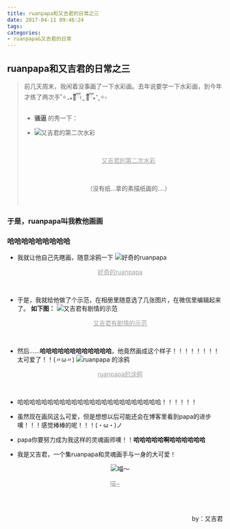```yaml
---
title: ruanpapa和又吉君的日常之三
date: 2017-04-11 09:46:24
tags:
categories:
- ruanpapa&又吉君的日常
---
```


## ruanpapa和又吉君的日常之三

 > 前几天周末，我闲着没事画了一下水彩画。去年说要学一下水彩画，到今年才练了两次手˚✧₊⁎❝᷀ົཽ≀ˍ̮ ❝᷀ົཽ⁎⁺˳✧༚
 >
 > - **骚逼**    的秀一下：
 >
 > - ![又吉君的第二次水彩](http://upload-images.jianshu.io/upload_images/5431890-edfdec991f26f35a.jpg)
 >
 >    ​
 >
 >    <p align="center"><font color="9E9E9E"><u>又吉君的第二次水彩</u></font></p>
 >
 >    <br>
 >
 >    <p align="center">（没有纸...拿的素描纸画的....）</p>
 >
 >   ​


### 于是，ruanpapa叫我教他画画

### 哈哈哈哈哈哈哈哈哈

* 我就让他自己先瞎画，随意涂鸦一下
   ![好奇的ruanpapa](http://upload-images.jianshu.io/upload_images/5431890-79043c46600a0f44.jpg)

   <p align="center"><font color="9E9E9E"><u>好奇的ruanpapa</u></font></p>

   <br>

* 于是，我就给他做了个示范，在相册里随意选了几张图片，在微信里编辑起来了。
   **如下图：**
   ![又吉君有剧情的示范](http://upload-images.jianshu.io/upload_images/5431890-b2e9236ecaf56952.jpg)

   <p align="center"><font color="9E9E9E"><u>又吉君有剧情的示范</u></font></p>

   <br>

* 然后......**哈哈哈哈哈哈哈哈哈哈哈哈**，他竟然画成这个样子！！！！！！！！太可爱了！！(〃ω〃)
   ![ruanpapa 的涂鸦](http://upload-images.jianshu.io/upload_images/5431890-4964c7dac40f7e83.jpg)

   <p align="center"><font color="9E9E9E"><u>ruanpapa的涂鸦</u></font></p>

   <br>

* 哈哈哈哈哈哈哈哈哈哈哈哈哈哈哈哈哈哈哈哈哈哈哈哈！！！！！！

* 虽然现在画风这么可爱，但是想想以后可能还会在博客里看到papa的进步噢！！！感觉棒棒的呢！！！(・ω・)ノ

* papa你要努力成为我这样的灵魂画师噢！！**哈哈哈哈哈啊哈哈哈哈哈哈**


* 我是又吉君，一个集ruanpapa和灵魂画手与一身的大可爱！

  <div style="text-align:center" markdown="1">

  ![喵～](http://upload-images.jianshu.io/upload_images/5431890-086ab893f76633bf.jpg)

  </div>

<p align="center"><font color="9E9E9E"><u>喵~</u></font></p>

<br>
<br>
<p align="right">by：又吉君</p>
